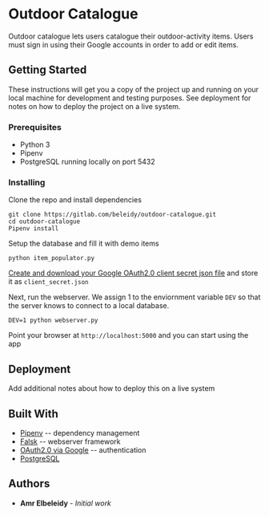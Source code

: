 # Outdoor Catalogue

Outdoor catalogue lets users catalogue their outdoor-activity items. Users must sign in using their Google accounts in order to add or edit items. 

## Getting Started

These instructions will get you a copy of the project up and running on your local machine for development and testing purposes. See deployment for notes on how to deploy the project on a live system.

### Prerequisites

* Python 3
* Pipenv
* PostgreSQL running locally on port 5432

### Installing

Clone the repo and install dependencies
```
git clone https://gitlab.com/beleidy/outdoor-catalogue.git
cd outdoor-catalogue
Pipenv install

```
Setup the database and fill it with demo items

```
python item_populator.py
```

[Create and download your Google OAuth2.0 client secret json file](https://developers.google.com/identity/protocols/OAuth2WebServer#creatingcred) and store it as `client_secret.json`

Next, run the webserver. We assign 1 to the enviornment variable `DEV` so that the server knows to connect to a local database.
```
DEV=1 python webserver.py
```

Point your browser at `http://localhost:5000` and you can start using the app

## Deployment

Add additional notes about how to deploy this on a live system

## Built With

* [Pipenv](https://pipenv.readthedocs.io/en/latest/) -- dependency management
* [Falsk](http://flask.pocoo.org/) -- webserver framework
* [OAuth2.0 via Google](https://developers.google.com/identity/protocols/OAuth2) -- authentication
* [PostgreSQL](https://www.postgresql.org/)


## Authors

* **Amr Elbeleidy** - *Initial work*
